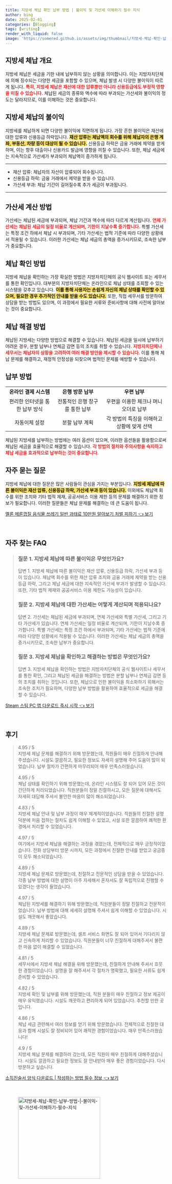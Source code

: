 ```yaml
---
title: 지방세 체납 확인 납부 방법 | 불이익 및 가산세 이해하기 필수 지식
author: bing
date: 2025-02-01
categories: [Blogging]
tags: [writing]
render_with_liquid: false
image: 'https://somered.github.io/assets/img/thumbnail/지방세-체납-확인-납부-방법-|-불이익-및-가산세-이해하기-필수-지식.webp'
---
```



<h2 id='지방세 체납 개요'>지방세 체납 개요</h2>

<p>지방세 체납은 세금을 기한 내에 납부하지 않는 상황을 의미합니다. 이는 지방자치단체에 의해 징수되는 다양한 세금을 포함할 수 있으며, 체납 발생 시 다양한 불이익이 따르게 됩니다. <b><span style="color: #ee2323;">특히, 지방세 체납은 재산에 대한 압류뿐만 아니라 신용등급에도 부정적 영향을 미칠 수 있습니다.</span></b> 체납된 세금의 종류와 액수에 따라 부과되는 가산세와 불이익의 정도는 달라지므로, 이를 이해하는 것은 중요합니다.</p>

<h2 id='지방세 체납의 불이익'>지방세 체납의 불이익</h2>

<p>지방세를 체납하게 되면 다양한 불이익에 직면하게 됩니다. 가장 흔한 불이익은 재산에 대한 압류와 신용등급 하락입니다. <b><span style="background-color: #ffe066;">재산 압류는 체납액의 회수를 위해 체납자의 은행 계좌, 부동산, 차량 등이 대상이 될 수 있습니다.</span></b> 신용등급 하락은 금융 거래에 제약을 받게 하며, 이는 향후 대출이나 신용카드 발급에 영향을 끼칠 수 있습니다. 또한, 체납 세금에는 지속적으로 가산세가 부과되어 체납액이 증가하게 됩니다.</p>

<hr />

<ul>
    <li>재산 압류: 체납자의 자산이 압류되어 회수됩니다.</li>
    <li>신용등급 하락: 금융 거래에서 제약을 받을 수 있습니다.</li>
    <li>가산세 부과: 체납 기간이 길어질수록 추가 세금이 부과됩니다.</li>
</ul>

<hr />

<h2 id='가산세 계산 방법'>가산세 계산 방법</h2>

<p>가산세는 체납된 세금에 부과되며, 체납 기간과 액수에 따라 다르게 계산됩니다. <b><span style="color: #ee2323;">연체 가산세는 체납된 세금의 일정 비율로 계산되며, 기한이 지날수록 증가합니다.</span></b> 특별 가산세는 특정 조건 하에서 체납 시 부과되며, 기타 가산세는 법적 기준에 따라 다양한 상황에서 적용될 수 있습니다. 이러한 가산세는 체납 세금의 총액을 증가시키므로, 조속한 납부가 중요합니다. </p>

<h2 id='체납 확인 방법'>체납 확인 방법</h2>

<p>지방세 체납을 확인하는 가장 확실한 방법은 지방자치단체의 공식 웹사이트 또는 세무서를 통한 확인입니다. 대부분의 지방자치단체는 온라인으로 체납 상태를 조회할 수 있는 시스템을 갖추고 있습니다. <b><span style="background-color: #ffe066;">이를 통해 사용자는 손쉽게 자신의 체납 상태를 확인할 수 있으며, 필요한 경우 추가적인 안내를 받을 수도 있습니다.</span></b> 또한, 직접 세무서를 방문하여 상담을 받는 방법도 있으며, 이 과정에서 필요한 서류와 준비사항에 대해 사전에 알아보는 것이 중요합니다.</p>

<h2 id='체납 해결 방법'>체납 해결 방법</h2>

<p>체납된 지방세는 다양한 방법으로 해결할 수 있습니다. 체납된 세금을 일시에 납부하기 어려운 경우, 분할 납부나 연체금 감면 등의 조치를 취할 수 있습니다. <b><span style="color: #ee2323;">지방자치단체나 세무서는 체납자의 상황을 고려하여 여러 해결 방안을 제시할 수 있습니다.</span></b> 이를 통해 체납 문제를 해결하고, 재정적 안정성을 되찾으며 법적인 문제를 예방할 수 있습니다.</p>

<h2 id='납부 방법'>납부 방법</h2>

<table>
    <tr>
        <td style="text-align: center; height: 17px;"><b>온라인 결제 시스템</b></td>
        <td style="text-align: center; height: 17px;"><b>은행 방문 납부</b></td>
        <td style="text-align: center; height: 17px;"><b>우편 납부</b></td>
    </tr>
    <tr>
        <td style="text-align: center; height: 17px;">편리한 인터넷을 통한 납부 방식</td>
        <td style="text-align: center; height: 17px;">전통적인 은행 창구를 통한 납부</td>
        <td style="text-align: center; height: 17px;">우편을 이용한 체크나 머니오더로 납부</td>
    </tr>
    <tr>
        <td style="text-align: center; height: 17px;">자동이체 설정</td>
        <td style="text-align: center; height: 17px;">분할 납부 계획</td>
        <td style="text-align: center; height: 17px;">각 방법의 특징을 이해하고 상황에 맞게 선택</td>
    </tr>
</table>

<p>체납된 지방세를 납부하는 방법에는 여러 옵션이 있으며, 이러한 옵션들을 활용함으로써 체납된 세금을 효율적으로 해결할 수 있습니다. <b><span style="color: #ee2323;">각 방법의 절차와 주의사항을 숙지하고 체납 세금을 효과적으로 납부하는 것이 중요합니다.</span></b></p>

<h2 id='자주 묻는 질문'>자주 묻는 질문</h2>

<p>지방세 체납에 대한 질문은 많은 사람들이 관심을 가지는 부분입니다. <b><span style="background-color: #ffe066;">지방세 체납에 따른 불이익은 재산 압류, 신용등급 하락, 가산세 부과 등이 있습니다.</span></b> 이외에도 체납액 회수를 위한 조치와 기타 법적 제재, 공공서비스 이용 제한 등의 문제를 해결하기 위한 정보가 필요합니다. 이러한 질문들은 체납 문제를 해결하는 데 큰 도움이 됩니다.</p>


<p><a class="click-button" title="멜론 메론껍질 음식물 쓰레기 일반 과태료 10만원 알아보기 처벌 피하기" href="https://somered.github.io/posts/%EB%A9%9C%EB%A1%A0-%EB%A9%94%EB%A1%A0%EA%BB%8D%EC%A7%88-%EC%9D%8C%EC%8B%9D%EB%AC%BC-%EC%93%B0%EB%A0%88%EA%B8%B0-%EC%9D%BC%EB%B0%98-%EA%B3%BC%ED%83%9C%EB%A3%8C-10%EB%A7%8C%EC%9B%90-%EC%95%8C%EC%95%84%EB%B3%B4%EA%B8%B0-%EC%B2%98%EB%B2%8C-%ED%94%BC%ED%95%98%EA%B8%B0/" rel="dofollow">멜론 메론껍질 음식물 쓰레기 일반 과태료 10만원 알아보기 처벌 피하기 👈 보기</a></p><br>
<h2 id='자주_찾는_FAQ'>자주 찾는 FAQ</h2>
<div itemscope="" itemtype="https://schema.org/FAQPage"> 
<blockquote> 
<div itemscope="" itemprop="mainEntity" itemtype="https://schema.org/Question"> 
<h3 itemprop="name">질문 1. 지방세 체납에 따른 불이익은 무엇인가요?</h3> 
<div itemscope="" itemprop="acceptedAnswer" itemtype="https://schema.org/Answer"> 
<span itemprop="text"> 
<p>답변 1. 지방세 체납에 따른 불이익은 재산 압류, 신용등급 하락, 가산세 부과 등이 있습니다. 체납액 회수를 위한 재산 압류 조치와 금융 거래에 제약을 받는 신용등급 하락, 그리고 체납 세금에 대한 지속적인 가산세 부과가 발생할 수 있습니다. 또한, 기타 법적 제재와 공공서비스 이용 제한도 가능성이 있습니다.</p> 
</span> 
</div> 
</div> 

<div itemscope="" itemprop="mainEntity" itemtype="https://schema.org/Question"> 
<h3 itemprop="name">질문 2. 지방세 체납에 대한 가산세는 어떻게 계산되며 적용되나요?</h3> 
<div itemscope="" itemprop="acceptedAnswer" itemtype="https://schema.org/Answer"> 
<span itemprop="text"> 
<p>답변 2. 가산세는 체납된 세금에 부과되며, 연체 가산세와 특별 가산세, 그리고 기타 가산세가 있습니다. 연체 가산세는 일정 비율로 계산되며, 기한이 지날수록 증가합니다. 특별 가산세는 특정 조건 하에서 부과되며, 기타 가산세는 법적 기준에 따라 다양한 상황에서 적용될 수 있습니다. 이러한 가산세는 체납 세금의 총액을 증가시키므로, 조속한 납부가 중요합니다.</p> 
</span> 
</div> 
</div> 

<div itemscope="" itemprop="mainEntity" itemtype="https://schema.org/Question"> 
<h3 itemprop="name">질문 3. 지방세 체납을 확인하고 해결하는 방법은 무엇인가요?</h3> 
<div itemscope="" itemprop="acceptedAnswer" itemtype="https://schema.org/Answer"> 
<span itemprop="text"> 
<p>답변 3. 지방세 체납을 확인하는 방법은 지방자치단체의 공식 웹사이트나 세무서를 통한 확인, 그리고 체납된 세금을 해결하는 방법은 분할 납부나 연체금 감면 등의 조치를 취하는 것입니다. 또한, 체납으로 인한 불이익을 최소화하기 위해서는 조속한 조치가 필요하며, 다양한 납부 방법을 활용하여 효율적으로 세금을 해결할 수 있습니다.</p> 
</span> 
</div> 
</div> 
</blockquote> 
</div>
<p><a class="click-button" title="Steam 스팀 PC 앱 다운로드 즉시 시작" href="https://somered.github.io/posts/Steam-%EC%8A%A4%ED%8C%80-PC-%EC%95%B1-%EB%8B%A4%EC%9A%B4%EB%A1%9C%EB%93%9C-%EC%A6%89%EC%8B%9C-%EC%8B%9C%EC%9E%91/" rel="dofollow">Steam 스팀 PC 앱 다운로드 즉시 시작 👈 보기</a></p><br>
<h2 id='후기'>후기</h2>
<div itemscope itemtype="https://schema.org/Product">
  <blockquote>
  <div itemprop="review" itemscope itemtype="https://schema.org/Review">
      <div itemprop="reviewRating" itemscope itemtype="https://schema.org/Rating"> <span itemprop="ratingValue">4.95</span> / <span itemprop="bestRating">5</span> </div>
      <span itemprop="reviewBody">지방세 체납 문제를 해결하기 위해 방문했는데, 직원들이 매우 친절하게 안내해 주셨습니다. 시설도 깔끔하고, 필요한 정보도 자세히 설명해 주어 도움이 많이 되었습니다. 납부 절차가 간편하게 마무리되어 매우 만족스러웠습니다.</span>
  </div>
  <br>
  <div itemprop="review" itemscope itemtype="https://schema.org/Review">
      <div itemprop="reviewRating" itemscope itemtype="https://schema.org/Rating"> <span itemprop="ratingValue">4.95</span> / <span itemprop="bestRating">5</span> </div>
      <span itemprop="reviewBody">체납 상태를 확인하기 위해 방문했는데, 온라인 시스템도 잘 되어 있어 모든 것이 간단하게 처리되었습니다. 직원분들이 정말 친절하시고, 모든 질문에 대해서도 자세히 대답해 주셔서 불안한 마음이 많이 해소되었습니다.</span>
  </div>
  <br>
  <div itemprop="review" itemscope itemtype="https://schema.org/Review">
      <div itemprop="reviewRating" itemscope itemtype="https://schema.org/Rating"> <span itemprop="ratingValue">4.83</span> / <span itemprop="bestRating">5</span> </div>
      <span itemprop="reviewBody">지방세 체납 안내 및 납부 과정이 매우 체계적이었습니다. 직원들의 친절한 설명 덕분에 처음 접하는 절차도 쉽게 이해할 수 있었고, 시설 또한 깔끔하여 쾌적한 환경에서 처리할 수 있었습니다.</span>
  </div>
  <br>
  <div itemprop="review" itemscope itemtype="https://schema.org/Review">
      <div itemprop="reviewRating" itemscope itemtype="https://schema.org/Rating"> <span itemprop="ratingValue">4.97</span> / <span itemprop="bestRating">5</span> </div>
      <span itemprop="reviewBody">여기에서 지방세 체납을 해결하는 과정을 겪었는데, 전체적으로 매우 긍정적이었습니다. 전화 상담부터 방문 시까지, 모든 과정에서 친절한 안내를 받았고 궁금증이 모두 해소되었습니다.</span>
  </div>
  <br>
  <div itemprop="review" itemscope itemtype="https://schema.org/Review">
      <div itemprop="reviewRating" itemscope itemtype="https://schema.org/Rating"> <span itemprop="ratingValue">4.89</span> / <span itemprop="bestRating">5</span> </div>
      <span itemprop="reviewBody">지방세 체납 문제로 방문했는데, 친절하고 전문적인 상담을 받을 수 있었습니다. 각종 납부 방법에 대한 설명이 아주 자세해서 혼자서도 잘 독립적으로 진행할 수 있겠다는 생각이 들었습니다.</span>
  </div>
  <br>
  <div itemprop="review" itemscope itemtype="https://schema.org/Review">
      <div itemprop="reviewRating" itemscope itemtype="https://schema.org/Rating"> <span itemprop="ratingValue">4.97</span> / <span itemprop="bestRating">5</span> </div>
      <span itemprop="reviewBody">체납된 지방세를 해결하기 위해 방문했는데, 직원분들이 정말 친절하고 전문적이었습니다. 납부 방법에 대해 세세히 설명해 주셔서 쉽게 이해할 수 있었습니다. 시설도 깨끗해서 좋았습니다.</span>
  </div>
  <br>
  <div itemprop="review" itemscope itemtype="https://schema.org/Review">
      <div itemprop="reviewRating" itemscope itemtype="https://schema.org/Rating"> <span itemprop="ratingValue">4.89</span> / <span itemprop="bestRating">5</span> </div>
      <span itemprop="reviewBody">지방세 체납 문제로 방문했는데, 셀프 서비스 화면도 잘 되어 있어서 기다리지 않고 신속하게 처리할 수 있었습니다. 직원분들이 너무 친절하게 대해주셔서 불편한 마음 없이 해결할 수 있었습니다.</span>
  </div>
  <br>
  <div itemprop="review" itemscope itemtype="https://schema.org/Review">
      <div itemprop="reviewRating" itemscope itemtype="https://schema.org/Rating"> <span itemprop="ratingValue">4.81</span> / <span itemprop="bestRating">5</span> </div>
      <span itemprop="reviewBody">세무서에서 지방세 체납 해결을 위해 방문했는데, 친절하게 안내해 주셔서 흐뭇한 경험이었습니다. 설명을 잘 해주셔서 각 절차가 명확했고, 필요한 서류도 쉽게 준비할 수 있었습니다.</span>
  </div>
  <br>
  <div itemprop="review" itemscope itemtype="https://schema.org/Review">
      <div itemprop="reviewRating" itemscope itemtype="https://schema.org/Rating"> <span itemprop="ratingValue">4.82</span> / <span itemprop="bestRating">5</span> </div>
      <span itemprop="reviewBody">지방세 확인 및 납부를 위해 방문했는데, 직원 분들이 매우 친절하고 정보 제공이 매우 유익했습니다. 시설도 깨끗하고 편리하게 되어 있었습니다. 추천할 만한 곳입니다.</span>
  </div>
  <br>
  <div itemprop="review" itemscope itemtype="https://schema.org/Review">
      <div itemprop="reviewRating" itemscope itemtype="https://schema.org/Rating"> <span itemprop="ratingValue">4.86</span> / <span itemprop="bestRating">5</span> </div>
      <span itemprop="reviewBody">체납 세금 관련해서 여러 정보를 얻기 위해 방문했습니다. 전체적으로 친절한 대응과 함께 시설도 잘 정비되어 있어 쾌적한 경험이었습니다. 매우 만족스러웠습니다!</span>
  </div>
  <br>
  <div itemprop="review" itemscope itemtype="https://schema.org/Review">
      <div itemprop="reviewRating" itemscope itemtype="https://schema.org/Rating"> <span itemprop="ratingValue">4.9</span> / <span itemprop="bestRating">5</span> </div>
      <span itemprop="reviewBody">지방세 체납 문제를 해결하러 갔는데, 모든 직원이 매우 친절하게 대해주셨습니다. 시설도 깔끔하고 필요한 정보도 잘 안내받아 매우 좋은 경험이었습니다. 다시 방문하고 싶습니다.</span>
  </div>
  </blockquote>
</div>
<p><a class="click-button" title="소득진술서 양식 다운로드 | 작성하는 방법 필수 정보" href="https://somered.github.io/posts/%EC%86%8C%EB%93%9D%EC%A7%84%EC%88%A0%EC%84%9C-%EC%96%91%EC%8B%9D-%EB%8B%A4%EC%9A%B4%EB%A1%9C%EB%93%9C-%EC%9E%91%EC%84%B1%ED%95%98%EB%8A%94-%EB%B0%A9%EB%B2%95-%ED%95%84%EC%88%98-%EC%A0%95%EB%B3%B4/" rel="dofollow">소득진술서 양식 다운로드 | 작성하는 방법 필수 정보 👈 보기</a></p><br>
<figure class="image"><img src="https://somered.github.io/assets/img/thumbnail/지방세-체납-확인-납부-방법-|-불이익-및-가산세-이해하기-필수-지식.webp" alt="지방세-체납-확인-납부-방법-|-불이익-및-가산세-이해하기-필수-지식" width="256" height="256"></figure>